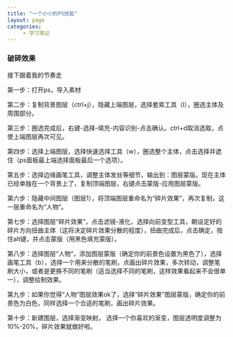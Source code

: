 ```yaml
---
title: "一个小小的PS技能"
layout: page
categories:
     - 学习笔记
---
```


### 破碎效果
接下跟着我的节奏走

第一步：打开ps，导入素材

第二步：复制背景图层（ctrl+j），隐藏上端图层，选择套索工具（l），圈选主体及周围部分。

第三步：圈选完成后，右键-选择-填充-内容识别-点击确认。ctrl+d取消选取，点使上端图层再次可见。


第四步：选择上端图层，选择快速选择工具（w），圈选整个主体，点击选择并遮住（ps面板最上端选择面板最后一个选项）。

第五步：选择边缘画笔工具，调整主体发丝等细节，输出到：图层蒙版。现在主体已经单独在一个背景上了，复制顶端图层，右键点击蒙版-应用图层蒙版。


第六步：隐藏中间图层（图层1），将顶端图层重命名为“碎片效果”，再次复制，这一层重命名为“人物”。

第七步：选择图层“碎片效果”，点击滤镜-液化，选择向前变型工具，朝设定好的碎片方向扭曲主体（这将决定碎片效果分散的程度），扭曲完成后，点击确定，按住alt键，并点击蒙版（用黑色填充蒙版）。



第八步：选择图层“人物”，添加图层蒙版（确定你的前景色设置为黑色了），选择画笔工具（b），选择一个用来分散的笔刷，点画出碎片效果，多次转动，调整笔刷大小，或者是更换不同的笔刷（适当选择不同的笔刷，这样效果看起来不会很单一），调整绘制效果。


第九步：如果你觉得“人物”图层效果ok了，选择“碎片效果”图层蒙版，确定你的前景色为白色，同样选择一个合适的笔刷，画出碎片效果。

第十步：新建图层，选择渐变映射， 选择一个你喜欢的渐变，图层透明度调整为10%-20%，碎片效果就做好啦。

